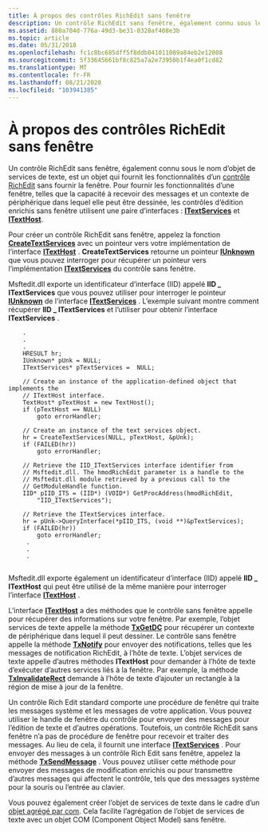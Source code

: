 ```yaml
---
title: À propos des contrôles RichEdit sans fenêtre
description: Un contrôle RichEdit sans fenêtre, également connu sous le nom d’objet de services de texte, est un objet qui fournit les fonctionnalités d’un contrôle RichEdit sans fournir la fenêtre.
ms.assetid: 880a704d-776a-49d3-be31-0328af408e3b
ms.topic: article
ms.date: 05/31/2018
ms.openlocfilehash: fc1c8bc685dff5f8ddb041011089a84eb2e12008
ms.sourcegitcommit: 5f33645661bf8c825a7a2e73950b1f4ea0f1cd82
ms.translationtype: MT
ms.contentlocale: fr-FR
ms.lasthandoff: 08/21/2020
ms.locfileid: "103941385"
---
```

# <a name="about-windowless-rich-edit-controls"></a>À propos des contrôles RichEdit sans fenêtre

Un contrôle RichEdit sans fenêtre, également connu sous le nom d’objet de services de texte, est un objet qui fournit les fonctionnalités d’un [contrôle RichEdit](rich-edit-controls.md) sans fournir la fenêtre. Pour fournir les fonctionnalités d’une fenêtre, telles que la capacité à recevoir des messages et un contexte de périphérique dans lequel elle peut être dessinée, les contrôles d’édition enrichis sans fenêtre utilisent une paire d’interfaces : [**ITextServices**](/windows/desktop/api/Textserv/nl-textserv-itextservices) et [**ITextHost**](/windows/desktop/api/Textserv/nl-textserv-itexthost).

Pour créer un contrôle RichEdit sans fenêtre, appelez la fonction [**CreateTextServices**](/windows/desktop/api/Textserv/nf-textserv-createtextservices) avec un pointeur vers votre implémentation de l’interface [**ITextHost**](/windows/desktop/api/Textserv/nl-textserv-itexthost) . **CreateTextServices** retourne un pointeur [**IUnknown**](/windows/desktop/api/unknwn/nn-unknwn-iunknown) que vous pouvez interroger pour récupérer un pointeur vers l’implémentation [**ITextServices**](/windows/desktop/api/Textserv/nl-textserv-itextservices) du contrôle sans fenêtre.

Msftedit.dll exporte un identificateur d’interface (IID) appelé **IID \_ ITextServices** que vous pouvez utiliser pour interroger le pointeur [**IUnknown**](/windows/desktop/api/unknwn/nn-unknwn-iunknown) de l’interface [**ITextServices**](/windows/desktop/api/Textserv/nl-textserv-itextservices) . L’exemple suivant montre comment récupérer **IID \_ ITextServices** et l’utiliser pour obtenir l’interface **ITextServices** .


```
    .
    .
    .
    HRESULT hr;
    IUnknown* pUnk = NULL;
    ITextServices* pTextServices =  NULL;
    
    // Create an instance of the application-defined object that implements the 
    // ITextHost interface.
    TextHost* pTextHost = new TextHost();
    if (pTextHost == NULL) 
        goto errorHandler;

    // Create an instance of the text services object.
    hr = CreateTextServices(NULL, pTextHost, &pUnk);
    if (FAILED(hr))
        goto errorHandler;
        
    // Retrieve the IID_ITextServices interface identifier from 
    // Msftedit.dll. The hmodRichEdit parameter is a handle to the 
    // Msftedit.dll module retrieved by a previous call to the 
    // GetModuleHandle function.
    IID* pIID_ITS = (IID*) (VOID*) GetProcAddress(hmodRichEdit, 
        "IID_ITextServices");
               
    // Retrieve the ITextServices interface.    
    hr = pUnk->QueryInterface(*pIID_ITS, (void **)&pTextServices);
    if (FAILED(hr))
        goto errorHandler;
     .
     . 
     .   
     
```



Msftedit.dll exporte également un identificateur d’interface (IID) appelé **IID \_ ITextHost** qui peut être utilisé de la même manière pour interroger l’interface [**ITextHost**](/windows/desktop/api/Textserv/nl-textserv-itexthost) .

L’interface [**ITextHost**](/windows/desktop/api/Textserv/nl-textserv-itexthost) a des méthodes que le contrôle sans fenêtre appelle pour récupérer des informations sur votre fenêtre. Par exemple, l’objet services de texte appelle la méthode [**TxGetDC**](/windows/desktop/api/Textserv/nf-textserv-itexthost-txgetdc) pour récupérer un contexte de périphérique dans lequel il peut dessiner. Le contrôle sans fenêtre appelle la méthode [**TxNotify**](/windows/desktop/api/Textserv/nf-textserv-itexthost-txnotify) pour envoyer des notifications, telles que les messages de notification RichEdit, à l’hôte de texte. L’objet services de texte appelle d’autres méthodes **ITextHost** pour demander à l’hôte de texte d’exécuter d’autres services liés à la fenêtre. Par exemple, la méthode [**TxInvalidateRect**](/windows/desktop/api/Textserv/nf-textserv-itexthost-txinvalidaterect) demande à l’hôte de texte d’ajouter un rectangle à la région de mise à jour de la fenêtre.

Un contrôle Rich Edit standard comporte une procédure de fenêtre qui traite les messages système et les messages de votre application. Vous pouvez utiliser le handle de fenêtre du contrôle pour envoyer des messages pour l’édition de texte et d’autres opérations. Toutefois, un contrôle RichEdit sans fenêtre n’a pas de procédure de fenêtre pour recevoir et traiter des messages. Au lieu de cela, il fournit une interface [**ITextServices**](/windows/desktop/api/Textserv/nl-textserv-itextservices) . Pour envoyer des messages à un contrôle Rich Edit sans fenêtre, appelez la méthode [**TxSendMessage**](/windows/desktop/api/Textserv/nf-textserv-itextservices-txsendmessage) . Vous pouvez utiliser cette méthode pour envoyer des messages de modification enrichis ou pour transmettre d’autres messages qui affectent le contrôle, tels que des messages système pour la souris ou l’entrée au clavier.

Vous pouvez également créer l’objet de services de texte dans le cadre d’un [objet agrégé par com](/windows/desktop/com/aggregation). Cela facilite l’agrégation de l’objet de services de texte avec un objet COM (Component Object Model) sans fenêtre.

 

 